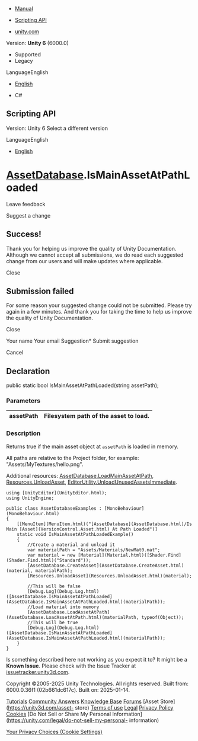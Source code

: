 [ ]()

  * [Manual](../Manual/index.html)
  * [Scripting API](../ScriptReference/index.html)

  * [unity.com](https://unity.com/)

Version: **Unity 6** (6000.0)

  * Supported
  * Legacy

LanguageEnglish

  * [English]()

  * C#

[ ](https://docs.unity3d.com)

## Scripting API

Version: Unity 6 Select a different version

LanguageEnglish

  * [English]()

#  [AssetDatabase](AssetDatabase.html).IsMainAssetAtPathLoaded

Leave feedback

Suggest a change

## Success!

Thank you for helping us improve the quality of Unity Documentation. Although
we cannot accept all submissions, we do read each suggested change from our
users and will make updates where applicable.

Close

## Submission failed

For some reason your suggested change could not be submitted. Please <a>try
again</a> in a few minutes. And thank you for taking the time to help us
improve the quality of Unity Documentation.

Close

Your name Your email Suggestion* Submit suggestion

Cancel

[ ]()

## Declaration

public static bool IsMainAssetAtPathLoaded(string assetPath);

### Parameters

assetPath | Filesystem path of the asset to load.  
---|---  
  
### Description

Returns true if the main asset object at `assetPath` is loaded in memory.

All paths are relative to the Project folder, for example:
"Assets/MyTextures/hello.png".  
  
Additional resources:
[AssetDatabase.LoadMainAssetAtPath](AssetDatabase.LoadMainAssetAtPath.html),
[Resources.UnloadAsset](Resources.UnloadAsset.html),
[EditorUtility.UnloadUnusedAssetsImmediate](EditorUtility.UnloadUnusedAssetsImmediate.html).

    
    
    using [UnityEditor](UnityEditor.html);
    using UnityEngine;  
      
    public class AssetDatabaseExamples : [MonoBehaviour](MonoBehaviour.html)
    {
        [[MenuItem](MenuItem.html)("[AssetDatabase](AssetDatabase.html)/Is Main [Asset](VersionControl.Asset.html) At Path Loaded")]
        static void IsMainAssetAtPathLoadedExample()
        {
            //Create a material and unload it
            var materialPath = "Assets/Materials/NewMat0.mat";
            var material = new [Material](Material.html)([Shader.Find](Shader.Find.html)("Standard"));
            [AssetDatabase.CreateAsset](AssetDatabase.CreateAsset.html)(material, materialPath);
            [Resources.UnloadAsset](Resources.UnloadAsset.html)(material);  
      
            //This will be false
            [Debug.Log](Debug.Log.html)([AssetDatabase.IsMainAssetAtPathLoaded](AssetDatabase.IsMainAssetAtPathLoaded.html)(materialPath));
            //Load material into memory
            [AssetDatabase.LoadAssetAtPath](AssetDatabase.LoadAssetAtPath.html)(materialPath, typeof(Object));
            //This will be true
            [Debug.Log](Debug.Log.html)([AssetDatabase.IsMainAssetAtPathLoaded](AssetDatabase.IsMainAssetAtPathLoaded.html)(materialPath));
        }
    }

Is something described here not working as you expect it to? It might be a
**Known Issue**. Please check with the Issue Tracker at
[issuetracker.unity3d.com](https://issuetracker.unity3d.com).

Copyright ©2005-2025 Unity Technologies. All rights reserved. Built from:
6000.0.36f1 (02b661dc617c). Built on: 2025-01-14.

[Tutorials](https://unity3d.com/learn) [Community
Answers](https://answers.unity3d.com) [Knowledge
Base](https://support.unity3d.com/hc/en-us)
[Forums](https://forum.unity3d.com) [Asset Store](https://unity3d.com/asset-
store) [Terms of use](https://docs.unity3d.com/Manual/TermsOfUse.html)
[Legal](https://unity.com/legal) [Privacy
Policy](https://unity.com/legal/privacy-policy)
[Cookies](https://unity.com/legal/cookie-policy) [Do Not Sell or Share My
Personal Information](https://unity.com/legal/do-not-sell-my-personal-
information)

[Your Privacy Choices (Cookie Settings)](javascript:void\(0\);)


